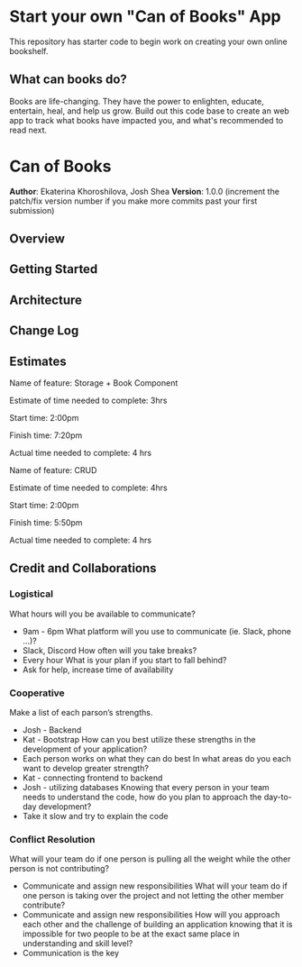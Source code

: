 # Start your own "Can of Books" App

This repository has starter code to begin work on creating your own online bookshelf.

## What can books do?

Books are life-changing. They have the power to enlighten, educate, entertain, heal, and help us grow. Build out this code base to create an web app to track what books have impacted you, and what's recommended to read next.

# Can of Books

**Author**: Ekaterina Khoroshilova, Josh Shea
**Version**: 1.0.0 (increment the patch/fix version number if you make more commits past your first submission)

## Overview
<!-- Provide a high level overview of what this application is and why you are building it, beyond the fact that it's an assignment for this class. (i.e. What's your problem domain?) -->

## Getting Started
<!-- What are the steps that a user must take in order to build this app on their own machine and get it running? -->

## Architecture
<!-- Provide a detailed description of the application design. What technologies (languages, libraries, etc) you're using, and any other relevant design information. -->

## Change Log
<!-- Use this area to document the iterative changes made to your application as each feature is successfully implemented. Use time stamps. Here's an example:

01-01-2001 4:59pm - Application now has a fully-functional express server, with a GET route for the location resource. -->

## Estimates

Name of feature: Storage + Book Component

Estimate of time needed to complete: 3hrs

Start time: 2:00pm

Finish time: 7:20pm

Actual time needed to complete: 4 hrs

Name of feature: CRUD

Estimate of time needed to complete: 4hrs

Start time: 2:00pm

Finish time: 5:50pm

Actual time needed to complete: 4 hrs

## Credit and Collaborations

### Logistical

What hours will you be available to communicate?

- 9am - 6pm
What platform will you use to communicate (ie. Slack, phone …)?
- Slack, Discord
How often will you take breaks?
- Every hour
What is your plan if you start to fall behind?
- Ask for help, increase time of availability

### Cooperative

Make a list of each parson’s strengths.

- Josh - Backend
- Kat - Bootstrap
How can you best utilize these strengths in the development of your application?
- Each person works on what they can do best
In what areas do you each want to develop greater strength?
- Kat - connecting frontend to backend
- Josh - utilizing databases
Knowing that every person in your team needs to understand the code, how do you plan to approach the day-to-day development?
- Take it slow and try to explain the code

### Conflict Resolution

What will your team do if one person is pulling all the weight while the other person is not contributing?

- Communicate and assign new responsibilities
What will your team do if one person is taking over the project and not letting the other member contribute?
- Communicate and assign new responsibilities
How will you approach each other and the challenge of building an application knowing that it is impossible for two people to be at the exact same place in understanding and skill level?
- Communication is the key
  